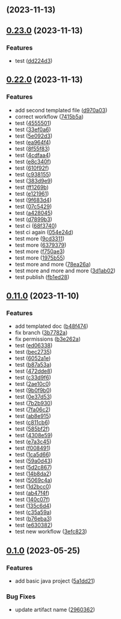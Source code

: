 ## [](https://github.com/aps831/workflows-testbed-maven/compare/v0.23.0...v) (2023-11-13)

## [0.23.0](https://github.com/aps831/workflows-testbed-maven/compare/v0.22.0...v0.23.0) (2023-11-13)


### Features

* test ([dd224d3](https://github.com/aps831/workflows-testbed-maven/commit/dd224d3a7903759c6c67901bd16753a9b26e05b6))

## [0.22.0](https://github.com/aps831/workflows-testbed-maven/compare/v0.11.0...v0.22.0) (2023-11-13)


### Features

* add second templated file ([d970a03](https://github.com/aps831/workflows-testbed-maven/commit/d970a0391d4ab6a1b81b8d52b49c21bf3942128d))
* correct workflow ([7415b5a](https://github.com/aps831/workflows-testbed-maven/commit/7415b5a3dbc56cd409e30339ad295f375dd85ace))
* test ([4555501](https://github.com/aps831/workflows-testbed-maven/commit/455550140a062bc4413374156c4ddfada7251844))
* test ([33ef0a6](https://github.com/aps831/workflows-testbed-maven/commit/33ef0a609131c04f307d2b5d6e4363f470c1cbf4))
* test ([5e092d3](https://github.com/aps831/workflows-testbed-maven/commit/5e092d3e22631dc197011203e3c5021e850b7ee9))
* test ([ea964f4](https://github.com/aps831/workflows-testbed-maven/commit/ea964f44920c98d44266310253c04b0fea882b4f))
* test ([8f55f83](https://github.com/aps831/workflows-testbed-maven/commit/8f55f833d9eb6f3eb9d79ea8f2302c6a4322daee))
* test ([4cdfaa4](https://github.com/aps831/workflows-testbed-maven/commit/4cdfaa46e5ff47bcf5383294f73846bf0ffdfa3c))
* test ([e8c340f](https://github.com/aps831/workflows-testbed-maven/commit/e8c340fc657b4f879414628e251019d012a0975a))
* test ([610f92f](https://github.com/aps831/workflows-testbed-maven/commit/610f92ffff2eb2aa27e45f2b82c303db6bfac16d))
* test ([c938155](https://github.com/aps831/workflows-testbed-maven/commit/c938155990482e4e3af394baab8a3a7c1f1c715c))
* test ([383d9e9](https://github.com/aps831/workflows-testbed-maven/commit/383d9e9f444ee335fed6591087099cae2af0bfa7))
* test ([ff1269b](https://github.com/aps831/workflows-testbed-maven/commit/ff1269b65992f718e07bc94e3f683a68a44a0ad3))
* test ([e121961](https://github.com/aps831/workflows-testbed-maven/commit/e12196137ee9d272f1146c587c22595421609757))
* test ([9f683d4](https://github.com/aps831/workflows-testbed-maven/commit/9f683d4becec365c7a20fa1fcfe481b36cf01498))
* test ([07c5429](https://github.com/aps831/workflows-testbed-maven/commit/07c5429d34985e8feacc7aee920cb82f156e04fd))
* test ([a428045](https://github.com/aps831/workflows-testbed-maven/commit/a428045c98ff6e1d492c1db5f27209807ca87444))
* test ([d7899b3](https://github.com/aps831/workflows-testbed-maven/commit/d7899b3ba6aacfdf8c0f60f3dd0692463c830f48))
* test ci ([68f3740](https://github.com/aps831/workflows-testbed-maven/commit/68f37403f5db5205a2337bc07b30d60bc3b466f6))
* test ci again ([054e24d](https://github.com/aps831/workflows-testbed-maven/commit/054e24d723ba15e2baf7189517ba8c87e209d149))
* test more ([9cd3311](https://github.com/aps831/workflows-testbed-maven/commit/9cd3311381e4dce3fd8e849bd80b37dc1bdf0435))
* test more ([6379379](https://github.com/aps831/workflows-testbed-maven/commit/63793796ee9866f03284e4786024d76651331d3f))
* test more ([f750ae3](https://github.com/aps831/workflows-testbed-maven/commit/f750ae33b1c05bda2a2817ef5694750e805cbc2e))
* test more ([1975b55](https://github.com/aps831/workflows-testbed-maven/commit/1975b5573b7966c48a515fb5a1d322c71f963c63))
* test more and more ([78ea26a](https://github.com/aps831/workflows-testbed-maven/commit/78ea26a249357ad6fc927be4ff228e622e2ec547))
* test more and more and more ([3d1ab02](https://github.com/aps831/workflows-testbed-maven/commit/3d1ab024b56fae0bd8af9fe3cc36e111edd4508f))
* test publish ([fb1ed28](https://github.com/aps831/workflows-testbed-maven/commit/fb1ed28074c6eee7f7ee5c69411ef908c8c355df))

## [0.11.0](https://github.com/aps831/workflows-testbed-maven/compare/v0.1.0...v0.11.0) (2023-11-10)


### Features

* add templated doc ([b48f474](https://github.com/aps831/workflows-testbed-maven/commit/b48f4742e72f2fdeb2877632f5014d68e783d472))
* fix branch ([3b7782a](https://github.com/aps831/workflows-testbed-maven/commit/3b7782a5aa1babcf84f6bb3386b89f11de22ecc7))
* fix permissions ([b3e262a](https://github.com/aps831/workflows-testbed-maven/commit/b3e262aedf3b59561a4b52a618cf7b15d29e781d))
* test ([ed06338](https://github.com/aps831/workflows-testbed-maven/commit/ed06338d8e1cb40f70a764a6139ce08bb31d012c))
* test ([bec2735](https://github.com/aps831/workflows-testbed-maven/commit/bec27353214b135f63100c7e1e3e780104d74d6c))
* test ([6052a1e](https://github.com/aps831/workflows-testbed-maven/commit/6052a1ed11a7e35590242f91b58311b6d413706a))
* test ([b87a53a](https://github.com/aps831/workflows-testbed-maven/commit/b87a53af506ad4bfec1f420ea721f3a2e190dbee))
* test ([472dde8](https://github.com/aps831/workflows-testbed-maven/commit/472dde88bf2dac599c5c268e601590f67d12ddd2))
* test ([c33d9f6](https://github.com/aps831/workflows-testbed-maven/commit/c33d9f6d380cf031736fc0b143e2f80af271df55))
* test ([2ae10c0](https://github.com/aps831/workflows-testbed-maven/commit/2ae10c0df847c79f36c792a4bf84be98f4725ed5))
* test ([9b0f9b0](https://github.com/aps831/workflows-testbed-maven/commit/9b0f9b0ce25622db5c6bb8e39c9c5d7a920d1698))
* test ([0e37d53](https://github.com/aps831/workflows-testbed-maven/commit/0e37d53f45e13f9baf62ff20152118ac717b0426))
* test ([7b2b930](https://github.com/aps831/workflows-testbed-maven/commit/7b2b93022e40e74c1224ff6c33db6a635da2df79))
* test ([7fa06c2](https://github.com/aps831/workflows-testbed-maven/commit/7fa06c254b1062d14022cfc59c376512f7cfb78f))
* test ([ab8e915](https://github.com/aps831/workflows-testbed-maven/commit/ab8e915b93d4d736ab873b94ad7ed90391b232c4))
* test ([c811cb6](https://github.com/aps831/workflows-testbed-maven/commit/c811cb672c97906d4796be6b36e88bf2bc144b94))
* test ([585bf2f](https://github.com/aps831/workflows-testbed-maven/commit/585bf2ffd4b91271306dd0bf2ce04fc6964b08da))
* test ([4308e59](https://github.com/aps831/workflows-testbed-maven/commit/4308e5978d9e12ec3f7be68bd556d7624f34c354))
* test ([e7a3c45](https://github.com/aps831/workflows-testbed-maven/commit/e7a3c4539e5e8848c4f64947ac9281e81f46fbc4))
* test ([f008491](https://github.com/aps831/workflows-testbed-maven/commit/f008491103339d15a9c8379a25e63b1bd2ba0bdf))
* test ([1ca5d66](https://github.com/aps831/workflows-testbed-maven/commit/1ca5d66c4dca2bd68b381b3a0e2bca2ab8fcae99))
* test ([59a0d43](https://github.com/aps831/workflows-testbed-maven/commit/59a0d43572e8fc4d0d5368e0073fc20f3cab1aad))
* test ([5d2c867](https://github.com/aps831/workflows-testbed-maven/commit/5d2c867bad340c78326d81e5da690104c43ed58f))
* test ([14b8da2](https://github.com/aps831/workflows-testbed-maven/commit/14b8da2712b1a6ec6bbeed18542a3fe48dfd9200))
* test ([5069c4a](https://github.com/aps831/workflows-testbed-maven/commit/5069c4a920d75cce519e1595d8461fdeaf2bc973))
* test ([1d2bcc0](https://github.com/aps831/workflows-testbed-maven/commit/1d2bcc0e6aadf96182d7f31602b146a409e44585))
* test ([ab47f4f](https://github.com/aps831/workflows-testbed-maven/commit/ab47f4f96fe4ba77720ba1bd0371a7f0ac00acc0))
* test ([140c07f](https://github.com/aps831/workflows-testbed-maven/commit/140c07fac99bc58158a5abe0891aa9070e370b59))
* test ([135c6d4](https://github.com/aps831/workflows-testbed-maven/commit/135c6d4074a8615008b206931b5d69eea75a848b))
* test ([c35a59a](https://github.com/aps831/workflows-testbed-maven/commit/c35a59a2f6790e468da19867207d5d69f4f3b942))
* test ([b76eba3](https://github.com/aps831/workflows-testbed-maven/commit/b76eba31e385c4b1b598725d52cf40a90c519ebd))
* test ([e630382](https://github.com/aps831/workflows-testbed-maven/commit/e6303821e4c5c957115f8ec2100a53e900503168))
* test new workflow ([3efc823](https://github.com/aps831/workflows-testbed-maven/commit/3efc823e11a947fd553cef73ed4ebedefddfefd7))

## [0.1.0](https://github.com/aps831/workflows-testbed-maven/compare/5a1dd21c13995ebe7ccad482fda39cdcf6861a0a...v0.1.0) (2023-05-25)


### Features

* add basic java project ([5a1dd21](https://github.com/aps831/workflows-testbed-maven/commit/5a1dd21c13995ebe7ccad482fda39cdcf6861a0a))


### Bug Fixes

* update artifact name ([2960362](https://github.com/aps831/workflows-testbed-maven/commit/29603622280b39654f4275a6153f7e9f165e4b51))


